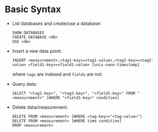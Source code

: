 # Basic Syntax

* List databases and create/use a database:

  ```
  SHOW DATABASES
  CREATE DATABASE <db>
  USE <db>
  ```

* Insert a new data point:

  ```
  INSERT <measurement>,<tag1-key>=<tag1-value>,<tag2-key>=<tag2-value> <field1-key>=<field1-value> [unix-nano-timestamp]
  ```

  where `tags` are indexed and `fields` are not.

* Query data:

  ```
  SELECT "<tag1-key>", "<tag2-key>", "<field1-key>" FROM "<measurement>" [WHERE "<field1-key>" condition]
  ```

* Delete data/measurement:

  ```
  DELETE FROM <measurement> [WHERE <tag-key>="<tag-value>"]
  DELETE FROM <measurement> [WHERE time condition]
  DROP <measurement>
  ```
